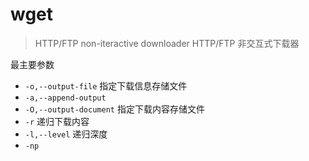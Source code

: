 # wget

> HTTP/FTP non-iteractive downloader
> HTTP/FTP 非交互式下载器

最主要参数 
- `-o,--output-file` 指定下载信息存储文件
- `-a,--append-output`
- `-O,--output-document` 指定下载内容存储文件
- `-r` 递归下载内容
- `-l,--level` 递归深度
- `-np`